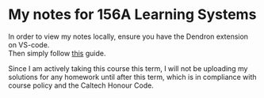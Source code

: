 # My notes for 156A Learning Systems 

In order to view my notes locally, ensure you have the Dendron extension on VS-code.  
Then simply follow [this](https://wiki.dendron.so/notes/6682fca0-65ed-402c-8634-94cd51463cc4/#remote-vault) guide.

Since I am actively taking this course this term, I will not be uploading my solutions for any homework until after this term,
which is in compliance with course policy and the Caltech Honour Code. 

